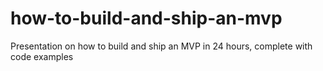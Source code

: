 # how-to-build-and-ship-an-mvp
Presentation on how to build and ship an MVP in 24 hours, complete with code examples
